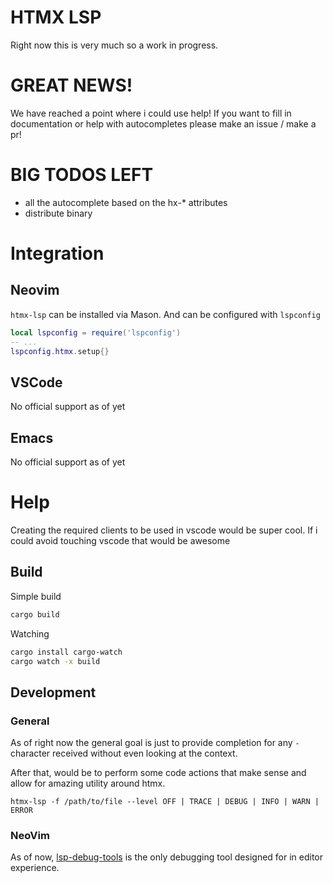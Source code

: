 # HTMX LSP
Right now this is very much so a work in progress.

# GREAT NEWS!
We have reached a point where i could use help!  If you want to fill in documentation or help with autocompletes please make an issue / make a pr!

# BIG TODOS LEFT
* all the autocomplete based on the hx-* attributes
* distribute binary
  
# Integration

## Neovim
`htmx-lsp` can be installed via Mason. And can be configured with `lspconfig`

```lua
local lspconfig = require('lspconfig')
-- ...
lspconfig.htmx.setup{}
```

## VSCode

No official support as of yet

## Emacs

No official support as of yet

# Help
Creating the required clients to be used in vscode would be super cool.  If i
could avoid touching vscode that would be awesome

## Build

Simple build
```bash
cargo build
```

Watching
```bash
cargo install cargo-watch
cargo watch -x build
```

## Development

### General
As of right now the general goal is just to provide completion for any `-`
character received without even looking at the context.

After that, would be to perform some code actions that make sense and allow for
amazing utility around htmx.

```
htmx-lsp -f /path/to/file --level OFF | TRACE | DEBUG | INFO | WARN | ERROR
```

### NeoVim
As of now,
[lsp-debug-tools](https://github.com/ThePrimeagen/lsp-debug-tools.nvim) is the
only debugging tool designed for in editor experience.

